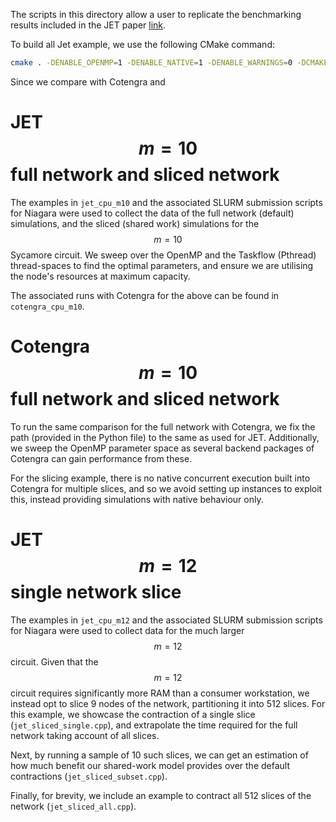 The scripts in this directory allow a user to replicate the benchmarking results included in the JET paper [link]().

To build all Jet example, we use the following CMake command:

```bash
cmake . -DENABLE_OPENMP=1 -DENABLE_NATIVE=1 -DENABLE_WARNINGS=0 -DCMAKE_BUILD_TYPE=Release
```

Since we compare with Cotengra and 



# JET $$m=10$$ full network and sliced network
The examples in `jet_cpu_m10` and the associated SLURM submission scripts for Niagara were used to collect the data of the full network (default) simulations, and the sliced (shared work) simulations for the $$m=10$$ Sycamore circuit. We sweep over the OpenMP and the Taskflow (Pthread) thread-spaces to find the optimal parameters, and ensure we are utilising the node's resources at maximum capacity.

The associated runs with Cotengra for the above can be found in `cotengra_cpu_m10`.

# Cotengra $$m=10$$ full network and sliced network
To run the same comparison for the full network with Cotengra, we fix the path (provided in the Python file) to the same as used for JET. Additionally, we sweep the OpenMP parameter space as several backend packages of Cotengra can gain performance from these.

For the slicing example, there is no native concurrent execution built into Cotengra for multiple slices, and so we avoid setting up instances to exploit this, instead providing simulations with native behaviour only.

# JET $$m=12$$ single network slice
The examples in `jet_cpu_m12` and the associated SLURM submission scripts for Niagara were used to collect data for the much larger $$m=12$$ circuit. Given that the $$m=12$$ circuit requires significantly more RAM than a consumer workstation, we instead opt to slice 9 nodes of the network, partitioning it into 512 slices. For this example, we showcase the contraction of a single slice (`jet_sliced_single.cpp`), and extrapolate the time required for the full network taking account of all slices.

Next, by running a sample of 10 such slices, we can get an estimation of how much benefit our shared-work model provides over the default contractions (`jet_sliced_subset.cpp`).

Finally, for brevity, we include an example to contract all 512 slices of the network (`jet_sliced_all.cpp`).